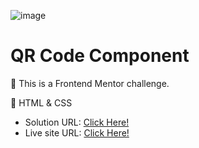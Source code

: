 ![image](https://github.com/xleyzor/QR-code-component/assets/122406455/0fc6a343-74f8-4989-a64e-25ca030e9ea8)


<h1>QR Code Component</h1>


🌠 This is a Frontend Mentor challenge.

🌠 HTML & CSS

<ul>
    <li>
    Solution URL: <a href="https://www.frontendmentor.io/solutions/qr-code-component-o3r_I804ak">Click Here!</a>
    </li>
    <li>
   Live site URL: <a href="https://qr-code-component-gamma-two.vercel.app/">Click Here!</a>
    </li>
</ul>
